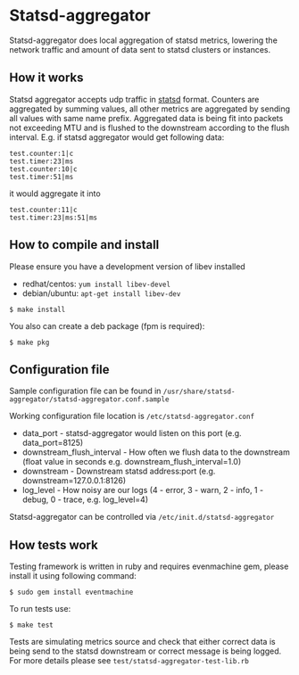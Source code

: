 # Statsd-aggregator

Statsd-aggregator does local aggregation of statsd metrics, lowering the
network traffic and amount of data sent to statsd clusters or instances.

## How it works

Statsd aggregator accepts udp traffic in [statsd](https://github.com/etsy/statsd)
format. Counters are aggregated by summing values, all other metrics are
aggregated by sending all values with same name prefix. Aggregated data is
being fit into packets not exceeding MTU and is flushed to the downstream
according to the flush interval. E.g. if statsd aggregator would get
following data:

```
test.counter:1|c
test.timer:23|ms
test.counter:10|c
test.timer:51|ms
```

it would aggregate it into

```
test.counter:11|c
test.timer:23|ms:51|ms
```

## How to compile and install

Please ensure you have a development version of libev installed

* redhat/centos: `yum install libev-devel`
* debian/ubuntu: `apt-get install libev-dev`

```
$ make install
```

You also can create a deb package (fpm is required):

```
$ make pkg
```

## Configuration file

Sample configuration file can be found in `/usr/share/statsd-aggregator/statsd-aggregator.conf.sample`

Working configuration file location is `/etc/statsd-aggregator.conf`

* data\_port - statsd-aggregator would listen on this port (e.g. data\_port=8125)
* downstream\_flush\_interval - How often we flush data to the downstream (float value in seconds e.g. downstream\_flush\_interval=1.0)
* downstream - Downstream statsd address:port (e.g. downstream=127.0.0.1:8126)
* log\_level - How noisy are our logs (4 - error, 3 - warn, 2 - info, 1 - debug, 0 - trace, e.g. log\_level=4)

Statsd-aggregator can be controlled via `/etc/init.d/statsd-aggregator`

## How tests work

Testing framework is written in ruby and requires evenmachine gem, please
install it using following command:

```
$ sudo gem install eventmachine
```

To run tests use:

```
$ make test
```

Tests are simulating metrics source and check that either correct data is
being send to the statsd downstream or correct message is being logged.
For more details please see `test/statsd-aggregator-test-lib.rb`
